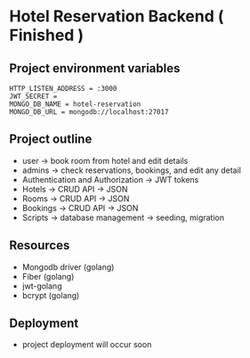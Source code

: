 # Hotel Reservation Backend ( Finished )

## Project environment variables
```
HTTP_LISTEN_ADDRESS = :3000
JWT_SECRET =
MONGO_DB_NAME = hotel-reservation
MONGO_DB_URL = mongodb://localhost:27017
```

## Project outline

- user -> book room from hotel and edit details
- admins -> check reservations, bookings, and edit any detail
- Authentication and Authorization -> JWT tokens
- Hotels -> CRUD API -> JSON
- Rooms -> CRUD API -> JSON
- Bookings -> CRUD API -> JSON
- Scripts -> database management -> seeding, migration

## Resources
- Mongodb driver (golang)
- Fiber (golang)
- jwt-golang
- bcrypt (golang)

## Deployment

- project deployment will occur soon
